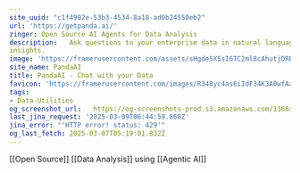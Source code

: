 ```yaml
---
site_uuid: "c1f4902e-53b3-4534-8a18-ad0b24550eb2"
url: 'https://getpanda.ai/'
zinger: Open Source AI Agents for Data Analysis
description:   Ask questions to your enterprise data in natural language. Get real time data
insights.
image: 'https://framerusercontent.com/assets/sHgde5XSsI6TC2ml8cAhutjDRB0.png'
site_name: PandaAI
title: PandaAI - Chat with your Data
favicon: 'https://framerusercontent.com/images/R348yc4as6iIdF34K3A0wfAa9Y.png'
tags:
- Data-Utilities
og_screenshot_url:   https://og-screenshots-prod.s3.amazonaws.com/1366x768/80/false/ba7a0f941d05b93774de21b8fb035d34839c5ebec8e5c61d1684fe3a4428f4bf.jpeg
last_jina_request: '2025-03-09T06:44:59.866Z'
jina_error: "'HTTP error! status: 429'"
og_last_fetch: 2025-03-07T05:19:01.832Z
---
```

[[Open Source]] [[Data Analysis]] using [[Agentic AI]]


